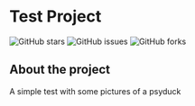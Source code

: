 # Test Project 

![GitHub stars](https://img.shields.io/github/stars/RYC-98/Psyduck?style=social)
![GitHub issues](https://img.shields.io/github/issues/RYC-98/Psyduck)
![GitHub forks](https://img.shields.io/github/forks/RYC-98/Psyduck?style=social)

## About the project 
A simple test with some pictures of a psyduck
